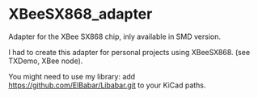 # XBeeSX868_adapter
Adapter for the XBee SX868 chip, inly available in SMD version.

I had to create this adapter for personal projects using XBeeSX868. (see TXDemo, XBee node).

You might need to use my library:
add https://github.com/ElBabar/Libabar.git
to your KiCad paths.
